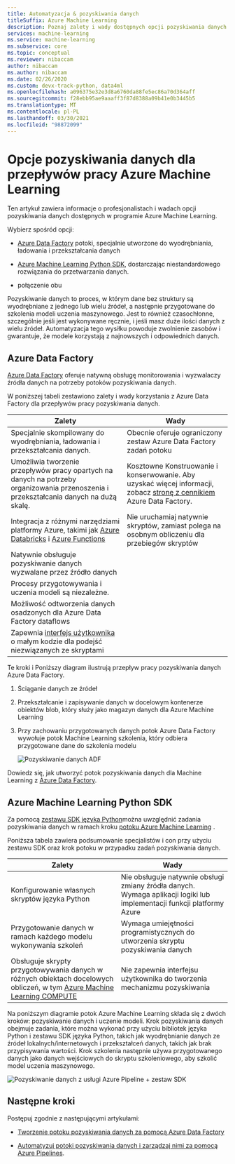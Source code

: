 ```yaml
---
title: Automatyzacja & pozyskiwania danych
titleSuffix: Azure Machine Learning
description: Poznaj zalety i wady dostępnych opcji pozyskiwania danych służących do uczenia modeli uczenia maszynowego.
services: machine-learning
ms.service: machine-learning
ms.subservice: core
ms.topic: conceptual
ms.reviewer: nibaccam
author: nibaccam
ms.author: nibaccam
ms.date: 02/26/2020
ms.custom: devx-track-python, data4ml
ms.openlocfilehash: a096375e32e3d8a6760da88fe5ec86a70d364aff
ms.sourcegitcommit: f28ebb95ae9aaaff3f87d8388a09b41e0b3445b5
ms.translationtype: MT
ms.contentlocale: pl-PL
ms.lasthandoff: 03/30/2021
ms.locfileid: "98872099"
---
```

# <a name="data-ingestion-options-for-azure-machine-learning-workflows"></a>Opcje pozyskiwania danych dla przepływów pracy Azure Machine Learning

Ten artykuł zawiera informacje o profesjonalistach i wadach opcji pozyskiwania danych dostępnych w programie Azure Machine Learning. 

Wybierz spośród opcji:
+ [Azure Data Factory](#azure-data-factory) potoki, specjalnie utworzone do wyodrębniania, ładowania i przekształcania danych

+ [Azure Machine Learning Python SDK](#azure-machine-learning-python-sdk), dostarczając niestandardowego rozwiązania do przetwarzania danych.

+ połączenie obu

Pozyskiwanie danych to proces, w którym dane bez struktury są wyodrębniane z jednego lub wielu źródeł, a następnie przygotowane do szkolenia modeli uczenia maszynowego. Jest to również czasochłonne, szczególnie jeśli jest wykonywane ręcznie, i jeśli masz duże ilości danych z wielu źródeł. Automatyzacja tego wysiłku powoduje zwolnienie zasobów i gwarantuje, że modele korzystają z najnowszych i odpowiednich danych.

## <a name="azure-data-factory"></a>Azure Data Factory

[Azure Data Factory](../data-factory/introduction.md) oferuje natywną obsługę monitorowania i wyzwalaczy źródła danych na potrzeby potoków pozyskiwania danych.  

W poniższej tabeli zestawiono zalety i wady korzystania z Azure Data Factory dla przepływów pracy pozyskiwania danych.

|Zalety|Wady
---|---
Specjalnie skompilowany do wyodrębniania, ładowania i przekształcania danych.|Obecnie oferuje ograniczony zestaw Azure Data Factory zadań potoku 
Umożliwia tworzenie przepływów pracy opartych na danych na potrzeby organizowania przenoszenia i przekształcania danych na dużą skalę.|Kosztowne Konstruowanie i konserwowanie. Aby uzyskać więcej informacji, zobacz [stronę z cennikiem](https://azure.microsoft.com/pricing/details/data-factory/data-pipeline/) Azure Data Factory.
Integracja z różnymi narzędziami platformy Azure, takimi jak [Azure Databricks](../data-factory/transform-data-using-databricks-notebook.md) i [Azure Functions](../data-factory/control-flow-azure-function-activity.md) | Nie uruchamiaj natywnie skryptów, zamiast polega na osobnym obliczeniu dla przebiegów skryptów 
Natywnie obsługuje pozyskiwanie danych wyzwalane przez źródło danych| 
Procesy przygotowywania i uczenia modeli są niezależne.|
Możliwość odtworzenia danych osadzonych dla Azure Data Factory dataflows|
Zapewnia [interfejs użytkownika](../data-factory/quickstart-create-data-factory-portal.md) o małym kodzie dla podejść niezwiązanych ze skryptami |

Te kroki i Poniższy diagram ilustrują przepływ pracy pozyskiwania danych Azure Data Factory.

1. Ściąganie danych ze źródeł
1. Przekształcanie i zapisywanie danych w docelowym kontenerze obiektów blob, który służy jako magazyn danych dla Azure Machine Learning
1. Przy zachowaniu przygotowanych danych potok Azure Data Factory wywołuje potok Machine Learning szkolenia, który odbiera przygotowane dane do szkolenia modelu


    ![Pozyskiwanie danych ADF](media/concept-data-ingestion/data-ingest-option-one.svg)
    
Dowiedz się, jak utworzyć potok pozyskiwania danych dla Machine Learning z [Azure Data Factory](how-to-data-ingest-adf.md).

## <a name="azure-machine-learning-python-sdk"></a>Azure Machine Learning Python SDK 

Za pomocą [zestawu SDK języka Python](/python/api/overview/azure/ml)można uwzględnić zadania pozyskiwania danych w ramach kroku [potoku Azure Machine Learning](./how-to-create-machine-learning-pipelines.md) .

Poniższa tabela zawiera podsumowanie specjalistów i con przy użyciu zestawu SDK oraz krok potoku w przypadku zadań pozyskiwania danych.

Zalety| Wady
---|---
Konfigurowanie własnych skryptów języka Python | Nie obsługuje natywnie obsługi zmiany źródła danych. Wymaga aplikacji logiki lub implementacji funkcji platformy Azure
Przygotowanie danych w ramach każdego modelu wykonywania szkoleń|Wymaga umiejętności programistycznych do utworzenia skryptu pozyskiwania danych
Obsługuje skrypty przygotowywania danych w różnych obiektach docelowych obliczeń, w tym [Azure Machine Learning COMPUTE](concept-compute-target.md#azure-machine-learning-compute-managed) |Nie zapewnia interfejsu użytkownika do tworzenia mechanizmu pozyskiwania

Na poniższym diagramie potok Azure Machine Learning składa się z dwóch kroków: pozyskiwanie danych i uczenie modeli. Krok pozyskiwania danych obejmuje zadania, które można wykonać przy użyciu bibliotek języka Python i zestawu SDK języka Python, takich jak wyodrębnianie danych ze źródeł lokalnych/internetowych i przekształceń danych, takich jak brak przypisywania wartości. Krok szkolenia następnie używa przygotowanego danych jako danych wejściowych do skryptu szkoleniowego, aby szkolić model uczenia maszynowego. 

![Pozyskiwanie danych z usługi Azure Pipeline + zestaw SDK](media/concept-data-ingestion/data-ingest-option-two.png)

## <a name="next-steps"></a>Następne kroki

Postępuj zgodnie z następującymi artykułami:
* [Tworzenie potoku pozyskiwania danych za pomocą Azure Data Factory](how-to-data-ingest-adf.md)

* [Automatyzuj potoki pozyskiwania danych i zarządzaj nimi za pomocą Azure Pipelines](how-to-cicd-data-ingestion.md).